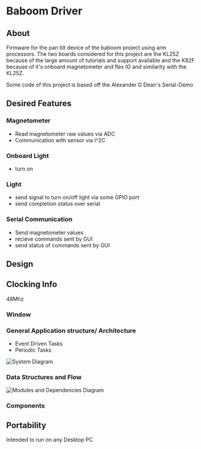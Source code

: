 # Baboom Driver
## About
Firmware for the pan tilt device of the baboom project using arm processors. The two boards considered for this project are the KL25Z because of the large amount of tutorials and support available and the K82F because of it's onboard magnetometer and flex IO and similarity with the KL25Z. 

Some code of this project is based off the Alexander G Dean's Serial-Demo 

## Desired Features
### Magnetometer
* Read magnetometer raw values via ADC
* Communication with sensor via I^2C

### Onboard Light
* turn on

### Light
* send signal to turn on/off light via some GPIO port
* send completion status over serial

### Serial Communication
* Send magnetometer values
* recieve commands sent by GUI
* send status of commands sent by GUI

## Design

## Clocking Info
48Mhz
### Window
### General Application structure/ Architecture
* Event Driven Tasks
* Periodic Tasks

![System Diagram](https://github.com/MiguelAmaro/baboom_Driver/blob/master/docs/diagram_EmbeddedSystem.png)
### Data Structures and Flow
![Modules and Dependencies Diagram](https://github.com/MiguelAmaro/baboom_Driver/blob/master/docs/diagram_Modules%26Dependencies.png)
### Components

## Portability
Intended to run on any Desktop PC
